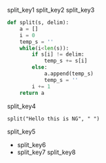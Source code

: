split_key1
split_key2
split_key3


```python
def split(s, delim):
	a = []
	i = 0
	temp_s = ''
	while(i<len(s)):
		if s[i] != delim:
			temp_s += s[i]
		else:
			a.append(temp_s)
			temp_s = ''
		i += 1
	return a
```

split_key4
```
split("Hello this is NG", " ")
```
split_key5
- split_key6
- split_key7
split_key8
